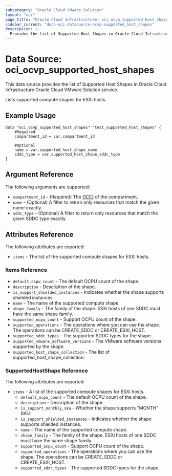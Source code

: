 ```yaml
---
subcategory: "Oracle Cloud VMware Solution"
layout: "oci"
page_title: "Oracle Cloud Infrastructure: oci_ocvp_supported_host_shapes"
sidebar_current: "docs-oci-datasource-ocvp-supported_host_shapes"
description: |-
  Provides the list of Supported Host Shapes in Oracle Cloud Infrastructure Oracle Cloud VMware Solution service
---
```


# Data Source: oci_ocvp_supported_host_shapes
This data source provides the list of Supported Host Shapes in Oracle Cloud Infrastructure Oracle Cloud VMware Solution service.

Lists supported compute shapes for ESXi hosts.


## Example Usage

```hcl
data "oci_ocvp_supported_host_shapes" "test_supported_host_shapes" {
	#Required
	compartment_id = var.compartment_id

	#Optional
	name = var.supported_host_shape_name
	sddc_type = var.supported_host_shape_sddc_type
}
```

## Argument Reference

The following arguments are supported:

* `compartment_id` - (Required) The [OCID](https://docs.cloud.oracle.com/iaas/Content/General/Concepts/identifiers.htm) of the compartment.
* `name` - (Optional) A filter to return only resources that match the given name exactly.
* `sddc_type` - (Optional) A filter to return only resources that match the given SDDC type exactly.


## Attributes Reference

The following attributes are exported:
* `items` - The list of the supported compute shapes for ESXi hosts.

### Items Reference
  * `default_ocpu_count` - The default OCPU count of the shape. 
  * `description` - Description of the shape. 
  * `is_support_shielded_instances` - Indicates whether the shape supports shielded instances.
  * `name` - The name of the supported compute shape. 
  * `shape_family` - The family of the shape. ESXi hosts of one SDDC must have the same shape family. 
  * `supported_ocpu_count` - Support OCPU count of the shape. 
  * `supported_operations` - The operations where you can use the shape. The operations can be CREATE_SDDC or CREATE_ESXI_HOST. 
  * `supported_sddc_types` - The supported SDDC types for the shape. 
  * `supported_vmware_software_versions` - The VMware software versions supported by the shape.
* `supported_host_shape_collection` - The list of supported_host_shape_collection.

### SupportedHostShape Reference

The following attributes are exported:

* `items` - A list of the supported compute shapes for ESXi hosts.
	* `default_ocpu_count` - The default OCPU count of the shape. 
	* `description` - Description of the shape. 
	* `is_support_monthly_sku` - Whether the shape supports "MONTH" SKU.
	* `is_support_shielded_instances` - Indicates whether the shape supports shielded instances.
	* `name` - The name of the supported compute shape. 
	* `shape_family` - The family of the shape. ESXi hosts of one SDDC must have the same shape family. 
	* `supported_ocpu_count` - Support OCPU count of the shape. 
	* `supported_operations` - The operations where you can use the shape. The operations can be CREATE_SDDC or CREATE_ESXI_HOST. 
	* `supported_sddc_types` - The supported SDDC types for the shape. 

